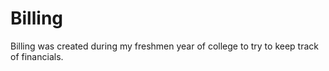 # Billing
Billing was created during my freshmen year of college to try to keep track of financials.
